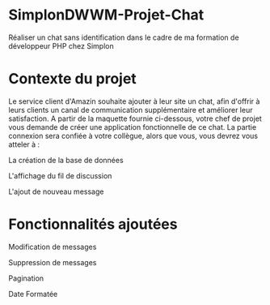 # SimplonDWWM-Projet-Chat
Réaliser un chat sans identification dans le cadre de ma formation de développeur PHP chez Simplon

# Contexte du projet
Le service client d'Amazin souhaite ajouter à leur site un chat, afin d'offrir à leurs clients un canal de communication supplémentaire et améliorer leur satisfaction. A partir de la maquette fournie ci-dessous, votre chef de projet vous demande de créer une application fonctionnelle de ce chat. La partie connexion sera confiée à votre collègue, alors que vous, vous devrez vous atteler à :

La création de la base de données

L'affichage du fil de discussion

L'ajout de nouveau message

# Fonctionnalités ajoutées
Modification de messages

Suppression de messages

Pagination

Date Formatée


